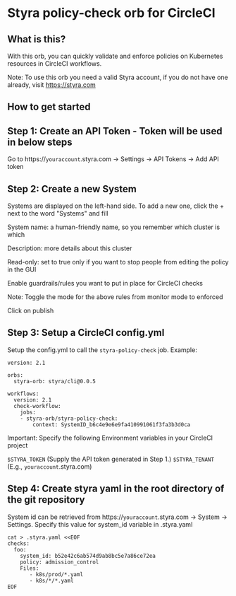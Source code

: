 # Styra policy-check orb for CircleCI

## What is this?

With this orb, you can quickly validate and enforce policies on Kubernetes resources in CircleCI workflows. 

Note: To use this orb you need a valid Styra account, if you do not have one already, visit https://styra.com

## How to get started

## Step 1: Create an API Token - Token will be used in below steps

Go to https://`youraccount`.styra.com -> Settings -> API Tokens ->  Add API token

## Step 2: Create a new System

Systems are displayed on the left-hand side. To add a new one, click the + next to the word "Systems" and fill

System name: a human-friendly name, so you remember which cluster is which

Description: more details about this cluster

Read-only: set to true only if you want to stop people from editing the policy in the GUI

Enable guardrails/rules you want to put in place for CircleCI checks

Note: Toggle the mode for the above rules from monitor mode to enforced

Click on publish

## Step 3: Setup a CircleCI config.yml

Setup the config.yml to call the `styra-policy-check` job.
Example:
```
version: 2.1

orbs:
  styra-orb: styra/cli@0.0.5

workflows:
  version: 2.1
  check-workflow:
    jobs:
    - styra-orb/styra-policy-check:
        context: SystemID_b6c4e9e6e9fa410991061f3fa3b3d0ca
```
Important: Specify the following Environment variables in your CircleCI project 

`$STYRA_TOKEN` (Supply the API token generated in Step 1.)
`$STYRA_TENANT` (E.g., `youraccount`.styra.com) 

## Step 4: Create styra yaml in the root directory of the git repository

System id can be retrieved from https://`youraccount`.styra.com -> System -> Settings. Specify this value for system_id variable in .styra.yaml

```
cat > .styra.yaml <<EOF
checks:
  foo:
    system_id: b52e42c6ab574d9ab8bc5e7a86ce72ea
    policy: admission_control
    Files:
       - k8s/prod/*.yaml
       - k8s/*/*.yaml
EOF
```





